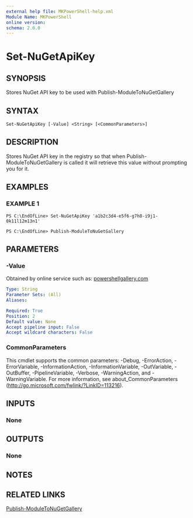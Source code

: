 ```yaml
---
external help file: MKPowerShell-help.xml
Module Name: MKPowerShell
online version:
schema: 2.0.0
---
```


# Set-NuGetApiKey

## SYNOPSIS
Stores NuGet API key to be used with Publish-ModuleToNuGetGallery

## SYNTAX

```
Set-NuGetApiKey [-Value] <String> [<CommonParameters>]
```

## DESCRIPTION
Stores NuGet API key in the registry so that when Publish-ModuleToNuGetGallery is called it will retrieve this value without prompting you for it.

## EXAMPLES

### EXAMPLE 1
```
PS C:\EndOfLine> Set-NuGetApiKey 'a1b2c3d4-e5f6-g7h8-i9j1-0k11l12m13n1'

PS C:\EndOfLine> Publish-ModuleToNuGetGallery
```

## PARAMETERS

### -Value
Obtained by online service such as: [powershellgallery.com](https://www.powershellgallery.com/)

```yaml
Type: String
Parameter Sets: (All)
Aliases:

Required: True
Position: 2
Default value: None
Accept pipeline input: False
Accept wildcard characters: False
```

### CommonParameters
This cmdlet supports the common parameters: -Debug, -ErrorAction, -ErrorVariable, -InformationAction, -InformationVariable, -OutVariable, -OutBuffer, -PipelineVariable, -Verbose, -WarningAction, and -WarningVariable. For more information, see about_CommonParameters (http://go.microsoft.com/fwlink/?LinkID=113216).

## INPUTS

### None

## OUTPUTS

### None

## NOTES

## RELATED LINKS

[Publish-ModuleToNuGetGallery](https://github.com/marckassay/MKPowerShell/blob/master/docs/Publish-ModuleToNuGetGallery.md)
